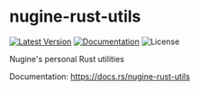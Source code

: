 # nugine-rust-utils

[![Latest Version]][crates.io]
[![Documentation]][docs.rs] 
![License]

Nugine's personal Rust utilities

[crates.io]: https://crates.io/crates/nugine-rust-utils
[Latest Version]: https://img.shields.io/crates/v/nugine-rust-utils.svg
[Documentation]: https://docs.rs/nugine-rust-utils/badge.svg
[docs.rs]: https://docs.rs/nugine-rust-utils
[License]: https://img.shields.io/crates/l/nugine-rust-utils.svg

Documentation: <https://docs.rs/nugine-rust-utils>
